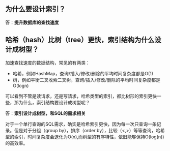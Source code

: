 ## 为什么要设计索引？

答：**提升数据库的查找速度**

## 哈希（hash）比树（tree）更快，索引结构为什么设计成树型？

加速查找速度的数据结构，常见的有两类：
* 哈希，例如HashMap，查询/插入/修改/删除的平均时间复杂度都是O(1)
* 树，例如平衡二叉收索二叉树，查询/插入/修改/删除的平均时间复杂度都是O(logn)

可以看到不管是读请求，还是写请求，哈希类型的索引，都比树形的索引更快一些，那为什么，索引结构要设计成树型呢？

答：**索引设计成树型，和SQL的需求相关**

对于一个单行查询的SQL需求，确实是哈希索引更快，因为每一次只查询一条记录。但是对于分组（group by），排序（order by），比较（<,>）等等查询，哈希型的索引，时间复杂度会退化为O(n),而树型的有序特性，依旧能够保持O(log(n))的高效率。
